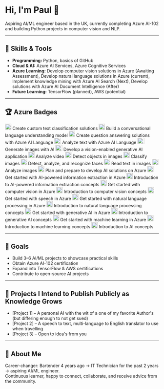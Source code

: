 # Hi, I'm Paul 👋

Aspiring AI/ML engineer based in the UK, currently completing Azure AI-102 and building Python projects in computer vision and NLP.

---

## 🚀 Skills & Tools
- **Programming:** Python, basics of GitHub
- **Cloud & AI:** Azure AI Services, Azure Cognitive Services
- **Azure Learning:** Develop computer vision solutions in Azure (Awaiting Assessment), Develop natural language solutions in Azure (current), Implement knowledge mining with Azure AI Search (Next), Develop solutions with Azure AI Document Intelligence (After)
- **Future Learning:** TensorFlow (planned), AWS (potential)

---






## 🏆 Azure Badges
<img width="20" height="20" alt="image" src="https://github.com/user-attachments/assets/79410270-8d63-4163-bc51-4110cd54a42e" /> Create custom text classification solutions
<img width="20" height="20" alt="image" src="https://github.com/user-attachments/assets/4b44fbc5-e5b8-47d4-858d-cf91a3fcdafd" /> Build a conversational language understanding model
<img width="20" height="20" alt="image" src="https://github.com/user-attachments/assets/449275bc-25d3-472c-86d5-6dc7a5d7ffe3" /> Create question answering solutions with Azure AI Language
<img width="22" height="20" alt="image" src="https://github.com/user-attachments/assets/1e52f694-2ece-4906-b967-25b5516ac7d0" /> Analyze text with Azure AI Language
<img width="22" height="20" alt="image" src="https://github.com/user-attachments/assets/143047d2-bfb6-448f-bdc5-8b185a26c777" /> Generate images with AI
<img width="22" height="20" alt="image" src="https://github.com/user-attachments/assets/3fa0d2fb-1c05-4c18-964a-73030f15c700" /> Develop a vision-enabled generative AI application
<img width="20" height="20" alt="image" src="https://github.com/user-attachments/assets/6ac06c74-a013-4d68-bf62-6fa570b888f7" /> Analyze video
<img width="20" height="20" alt="image" src="https://github.com/user-attachments/assets/ea1a18d8-4d21-452b-9599-ae8bc7f80c7b" /> Detect objects in images
<img width="20" height="20" alt="image" src="https://github.com/user-attachments/assets/40d1a1f5-a0b5-4a83-a2c0-d353e132df14" /> Classify images
<img width="20" height="20" alt="image" src="https://github.com/user-attachments/assets/352d36c8-f3e9-4711-8473-aa5dbb8ed1f9" /> Detect, analyze, and recognize faces
<img width="20" height="20" alt="image" src="https://github.com/user-attachments/assets/2b008d0d-2162-4b98-ac91-021e138c06df" /> Read text in images
<img width="20" height="20" alt="image" src="https://github.com/user-attachments/assets/5a60e624-1985-412a-a4b6-d326b9e6820b" /> Analyze images
<img width="20" height="20" alt="image" src="https://github.com/user-attachments/assets/e23e26b3-bb4f-4a58-a007-082d19090558" /> Plan and prepare to develop AI solutions on Azure
<img width="20" height="20" alt="image" src="https://github.com/user-attachments/assets/28f5970b-4ad4-4c70-9c49-8390e591b2e0" /> Get started with AI-powered information extraction in Azure
<img width="20" height="20" alt="image" src="https://github.com/user-attachments/assets/6d0e427c-bfc8-4d14-b439-3f8acddf06d1" /> Introduction to AI-powered information extraction concepts
<img width="20" height="20" alt="image" src="https://github.com/user-attachments/assets/c1bfa5ba-bbfb-4b06-850b-9e67343472bc" /> Get started with computer vision in Azure
<img width="20" height="20" alt="image" src="https://github.com/user-attachments/assets/103ade62-45dd-4ec2-9118-2ebadf39a350" /> Introduction to computer vision concepts
<img width="20" height="20" alt="image" src="https://github.com/user-attachments/assets/2a42501d-ba5e-4bd0-a21a-95c27e5cddd3" /> Get started with speech in Azure
<img width="20" height="20" alt="image" src="https://github.com/user-attachments/assets/7e124cb7-3196-4e25-b3e6-d4ef78bc3933" /> Get started with natural language processing in Azure
<img width="20" height="20" alt="image" src="https://github.com/user-attachments/assets/8f9ba955-6360-455e-8875-cb69332a42cd" /> Introduction to natural language processing concepts
<img width="20" height="20" alt="image" src="https://github.com/user-attachments/assets/61136d4d-2783-4ebc-a182-b6a3e780eaae" /> Get started with generative AI in Azure
<img width="20" height="20" alt="image" src="https://github.com/user-attachments/assets/873ab4a9-a387-4385-ae79-c0d240f9f9ad" /> Introduction to generative AI concepts
<img width="20" height="20" alt="image" src="https://github.com/user-attachments/assets/d1f9278c-1c70-4099-9365-ab5a95c04395" /> Get started with machine learning in Azure
<img width="20" height="20" alt="image" src="https://github.com/user-attachments/assets/90bd1055-5b08-4f80-863a-3b9ed387cb81" /> Introduction to machine learning concepts
<img width="20" height="20" alt="image" src="https://github.com/user-attachments/assets/48f7d3ac-163a-4e09-b3de-e93927d0a9c8" /> Introduction to AI concepts





















---

## 🎯 Goals
- Build 3–6 AI/ML projects to showcase practical skills
- Obtain Azure AI-102 certification
- Expand into TensorFlow & AWS certifications
- Contribute to open-source AI projects

---

## 📂 Projects I Intend to Publish Publicly as Knowledge Grows
- [Project 1] – A personal AI with the wit of a one of my favorite Author's (but differing enough to not get sued) 
- [Project 2] – A speech to text, multi-language to English translator to use when travelling   
- [Project 3] – Open to idea's from you

---

## 🌱 About Me
Career-changer: Bartender 4 years ago → IT Technician for the past 2 years → aspiring AI/ML engineer.  
Continuous learner, happy to connect, collaborate, and receive advice from the community.
 

<!--
**Pm8566/Pm8566** is a ✨ _special_ ✨ repository because its `README.md` (this file) appears on your GitHub profile.

Here are some ideas to get you started:

- 🔭 I’m currently working on ...
- 🌱 I’m currently learning ...
- 👯 I’m looking to collaborate on ...
- 🤔 I’m looking for help with ...
- 💬 Ask me about ...
- 📫 How to reach me: ...
- 😄 Pronouns: ...
- ⚡ Fun fact: ...

---

## 📫 Connect with Me
- LinkedIn: [Your LinkedIn URL]  
- Twitter/GitHub Discussions: [Optional] 
-->
